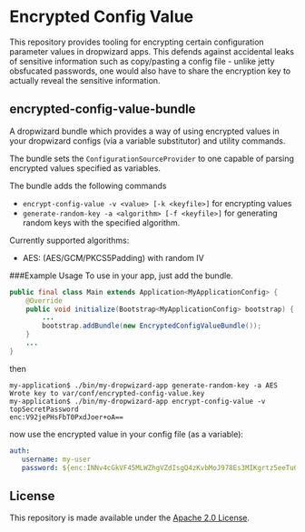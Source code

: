Encrypted Config Value
======================
This repository provides tooling for encrypting certain configuration parameter values in dropwizard apps. This defends against accidental leaks of sensitive information such as copy/pasting a config file - unlike jetty obsfucated passwords, one would also have to share the encryption key to actually reveal the sensitive information.


encrypted-config-value-bundle
-----------------------------
A dropwizard bundle which provides a way of using encrypted values in your dropwizard configs (via a variable substitutor) and utility commands.

The bundle sets the `ConfigurationSourceProvider` to one capable of parsing encrypted values specified as variables.

The bundle adds the following commands
 - `encrypt-config-value -v <value> [-k <keyfile>]` for encrypting values
 - `generate-random-key -a <algorithm> [-f <keyfile>]` for generating random keys with the specified algorithm.
 
Currently supported algorithms:
 - AES: (AES/GCM/PKCS5Padding) with random IV

###Example Usage
To use in your app, just add the bundle.

```java
public final class Main extends Application<MyApplicationConfig> {
    @Override
    public void initialize(Bootstrap<MyApplicationConfig> bootstrap) {
        ...
        bootstrap.addBundle(new EncryptedConfigValueBundle());
    }
    ...
}
```
 
then

```console
my-application$ ./bin/my-dropwizard-app generate-random-key -a AES
Wrote key to var/conf/encrypted-config-value.key
my-application$ ./bin/my-dropwizard-app encrypt-config-value -v topSecretPassword
enc:V92jePHsFbT0PxdJoer+oA== 
```

now use the encrypted value in your config file (as a variable):

```yaml
auth:
   username: my-user
   password: ${enc:INNv4cGkVF45MLWZhgVZdIsgQ4zKvbMoJ978Es3MIKgrtz5eeTuOCLM1vPbQm97ejz2EK6M=}
```

License
-------
This repository is made available under the [Apache 2.0 License](http://www.apache.org/licenses/LICENSE-2.0).

